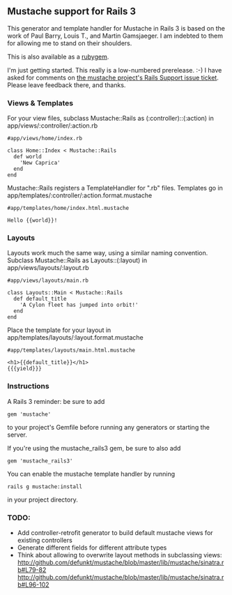 ## Mustache support for Rails 3

This generator and template handler for Mustache in Rails 3 is based on the
work of Paul Barry, Louis T., and Martin Gamsjaeger. I am indebted to them for allowing me to stand on their shoulders.

This is also available as a [rubygem](http://rubygems.org/gems/mustache_rails3).

I'm just getting started. This really is a low-numbered prerelease. :-) I have asked for comments on [the mustache project's Rails Support issue ticket](http://github.com/defunkt/mustache/issues/#issue/3/comment/294928). Please leave feedback there, and thanks.

### Views & Templates

For your view files, subclass Mustache::Rails as (:controller)::(:action) in
app/views/:controller/:action.rb

<pre><code>#app/views/home/index.rb

class Home::Index &lt; Mustache::Rails
  def world
    'New Caprica'
  end
end
</code></pre>

Mustache::Rails registers a TemplateHandler for ".rb" files. Templates go in
app/templates/:controller/:action.format.mustache

<pre><code>#app/templates/home/index.html.mustache

Hello {{world}}!
</code></pre>

### Layouts

Layouts work much the same way, using a similar naming convention. Subclass Mustache::Rails as Layouts::(:layout) in app/views/layouts/:layout.rb

<pre><code>#app/views/layouts/main.rb

class Layouts::Main &lt; Mustache::Rails
  def default_title
    'A Cylon fleet has jumped into orbit!'
  end
end
</code></pre>

Place the template for your layout in app/templates/layouts/:layout.format.mustache

<pre><code>#app/templates/layouts/main.html.mustache

&lt;h1>{{default_title}}&lt;/h1>
{{{yield}}}
</code></pre>

### Instructions

A Rails 3 reminder: be sure to add
<pre><code>gem 'mustache'</code></pre>
to your project's Gemfile before running any generators or starting the server.

If you're using the mustache_rails3 gem, be sure to also add
<pre><code>gem 'mustache_rails3'</code></pre>

You can enable the mustache template handler by running
<pre><code>rails g mustache:install</code></pre>
in your project directory.

### TODO:

* Add controller-retrofit generator to build default mustache views for existing controllers
* Generate different fields for different attribute types
* Think about allowing to overwrite layout methods in subclassing views:
  http://github.com/defunkt/mustache/blob/master/lib/mustache/sinatra.rb#L79-82
  http://github.com/defunkt/mustache/blob/master/lib/mustache/sinatra.rb#L96-102
